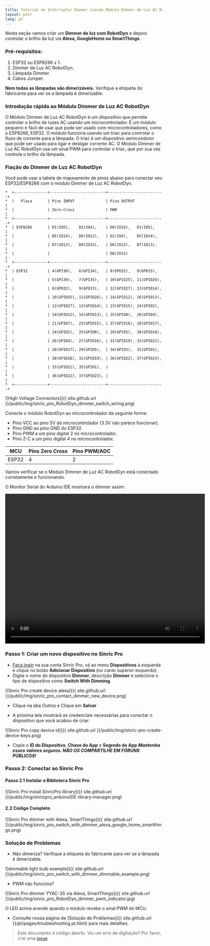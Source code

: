 ```yaml
---
title: Tutorial de Interruptor Dimmer usando Módulo Dimmer de Luz AC RobotDyn
layout: post
lang: pt
---
```


Nesta seção vamos criar um **Dimmer de luz com RobotDyn** e depois controlar o brilho da luz via **Alexa, GoogleHome ou SmartThings**.

### Pré-requisitos:

1. ESP32 ou ESP8266 x 1.
2. Dimmer de Luz AC RobotDyn.
3. Lâmpada Dimmer.
3. Cabos Jumper.


**Nem todas as lâmpadas são dimerizáveis.** Verifique a etiqueta do fabricante para ver se a lâmpada é dimerizable.

### Introdução rápida ao Módulo Dimmer de Luz AC RobotDyn

O Módulo Dimmer de Luz AC RobotDyn é um dispositivo que permite controlar o brilho de luzes AC usando um microcontrolador. É um módulo pequeno e fácil de usar que pode ser usado com microcontroladores, como o ESP8266, ESP32. O módulo funciona usando um triac para controlar o fluxo de corrente para a lâmpada. O triac é um dispositivo semicondutor que pode ser usado para ligar e desligar corrente AC. O Módulo Dimmer de Luz AC RobotDyn usa um sinal PWM para controlar o triac, que por sua vez controla o brilho da lâmpada.

### Fiação do Dimmer de Luz AC RobotDyn

Você pode usar a tabela de mapeamento de pinos abaixo para conectar seu ESP32/ESP8266 com o módulo Dimmer de Luz AC RobotDyn.

 ```
 *  +---------------+-------------------------+-------------------------+
 *  |   Placa       | Pino INPUT              | Pino OUTPUT             |
 *  |               | Zero-Cross              | PWM                     |
 *  +---------------+-------------------------+-------------------------+
 *  | ESP8266       | D1(IO5),    D2(IO4),    | D0(IO16),   D1(IO5),    |
 *  |               | D5(IO14),   D6(IO12),   | D2(IO4),    D5(IO14),   |
 *  |               | D7(IO13),   D8(IO15),   | D6(IO12),   D7(IO13),   |
 *  |               |                         | D8(IO15)                |
 *  +---------------+-------------------------+-------------------------+
 *  | ESP32         | 4(GPI36),   6(GPI34),   | 8(GPO32),   9(GP033),   |
 *  |               | 5(GPI39),   7(GPI35),   | 10(GPIO25), 11(GPIO26), |
 *  |               | 8(GPO32),   9(GP033),   | 12(GPIO27), 13(GPIO14), |
 *  |               | 10(GPI025), 11(GPIO26), | 14(GPIO12), 16(GPIO13), |
 *  |               | 12(GPIO27), 13(GPIO14), | 23(GPIO15), 24(GPIO2),  |
 *  |               | 14(GPIO12), 16(GPIO13), | 25(GPIO0),  26(GPIO4),  |
 *  |               | 21(GPIO7),  23(GPIO15), | 27(GPIO16), 28(GPIO17), |
 *  |               | 24(GPIO2),  25(GPIO0),  | 29(GPIO5),  30(GPIO18), |
 *  |               | 26(GPIO4),  27(GPIO16), | 31(GPIO19), 33(GPIO21), |
 *  |               | 28(GPIO17), 29(GPIO5),  | 34(GPIO3),  35(GPIO1),  |
 *  |               | 30(GPIO18), 31(GPIO19), | 36(GPIO22), 37(GPIO23), |
 *  |               | 33(GPIO21), 35(GPIO1),  |                         |
 *  |               | 36(GPIO22), 37(GPIO23), |                         |
 *  +---------------+-------------------------+-------------------------+
```

  ![High Voltage Connectors]({{ site.github.url }}/public/img/sinric_pro_RobotDyn_dimmer_switch_wiring.png) 



Conecte o módulo RobotDyn ao microcontrolador da seguinte forma:
- Pino VCC ao pino 5V do microcontrolador (3.3V não parece funcionar).
- Pino GND ao pino GND do ESP32.
- Pino PWM a um pino digital 2 no microcontrolador.
- Pino Z-C a um pino digital 4 no microcontrolador.

| MCU       | Pino Zero Cross   | Pino PWM/ADC   |
| --------- | -------           | -------        |
| ESP32     |    4              | 2


Vamos verificar se o Módulo Dimmer de Luz AC RobotDyn está conectado corretamente e funcionando.

<script src="https://gist.github.com/kakopappa/b19a35476ee6086b8dcf605caf43d6da.js"></script>

O Monitor Serial do Arduino IDE mostrará o dimmer assim:

<video width="640" height="480" controls>
  <source src="{{ site.github.url }}/public/video/sinricpro-swith-with-dimmer-RobotDyn.mp4" type="video/mp4">
</video>

### Passo 1: Criar um novo dispositivo no Sinric Pro

* [Faça login](http://portal.sinric.pro) na sua conta Sinric Pro, vá ao menu **Dispositivos** à esquerda e clique no botão **Adicionar Dispositivo** (no canto superior esquerdo).
* Digite o nome do dispositivo **Dimmer**, descrição **Dimmer** e selecione o tipo de dispositivo como **Switch With Dimming**.

![Sinric Pro create device alexa]({{ site.github.url }}/public/img/sinric_pro_contact_dimmer_new_device.png)

* Clique na aba Outros e Clique em **Salvar**

* A próxima tela mostrará as credenciais necessárias para conectar o dispositivo que você acabou de criar.

![Sinric Pro copy device id]({{ site.github.url }}/public/img/sinric-pro-create-device-keys.png)

* Copie o **ID do Dispositivo**, **Chave do App** e **Segredo do App** ***Mantenha esses valores seguros. NÃO OS COMPARTILHE EM FÓRUNS PÚBLICOS!***

### Passo 2: Conectar ao Sinric Pro

#### Passo 2.1 Instalar a Biblioteca Sinric Pro

![Sinric Pro install SinricPro library]({{ site.github.url }}/public/img/sinricpro_arduinoIDE-library-manager.png)

#### 2.2 Código Completo

<script src="https://gist.github.com/kakopappa/e968bee3afd66401b1fb7020e591dd3d.js"></script> 

 
 
![Sinric Pro dimmer with Alexa, SmartThings]({{ site.github.url }}/public/img/sinric_pro_switch_with_dimmer_alexa_google_home_smartthings.png)


### Solução de Problemas

- Não dimeriza? Verifique a etiqueta do fabricante para ver se a lâmpada é dimerizable.

![dimmable light bulb example]({{ site.github.url }}/public/img/sinric_pro_switch_with_dimmer_dimmable_example.png) 

- PWM não funciona?

![Sinric Pro dimmer YYAC-3S via Alexa, SmartThings]({{ site.github.url }}/public/img/sinric_pro_RobotDyn_dimmer_pwm_indicator.jpg)

O LED acima acende quando o módulo recebe o sinal PWM do MCU.

- Consulte nossa página de [Solução de Problemas]({{ site.github.url }}/pt/pages/troubleshooting.pt.html) para mais detalhes.

 
> Este documento é código aberto. Viu um erro de digitação? Por favor, crie uma [issue](https://github.com/sinricpro/help-docs)
